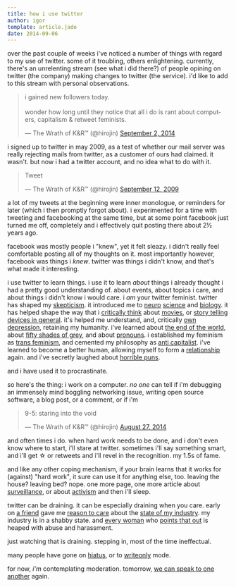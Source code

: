 ```yaml
---
title: how i use twitter
author: igor
template: article.jade
date: 2014-09-06
---
```


over the past couple of weeks i've noticed a number of things with regard to my use of twitter.
some of it troubling, others enlightening.
currently, there's an unrelenting stream (see what i did there?) of people opining on twitter (the company) making changes to twitter (the service).
i'd like to add to this stream with personal observations.

<span class="more"></span>

<blockquote class="twitter-tweet" lang="en"><p>i gained new followers today.<br/> <br />wonder how long until they notice that all i do is rant about computers, capitalism &amp; retweet feminists.</p>&mdash; The Wrath of K&amp;R™ (@hirojin) <a href="https://twitter.com/hirojin/status/506865168480227328">September 2, 2014</a></blockquote> <script async src="//platform.twitter.com/widgets.js" charset="utf-8"></script>

i signed up to twitter in may 2009, as a test of whether our mail server was really rejecting mails from twitter, as a customer of ours had claimed.
it wasn't.
but now i had a twitter account, and no idea what to do with it.

<blockquote class="twitter-tweet" lang="en"><p>Tweet</p>&mdash; The Wrath of K&amp;R™ (@hirojin) <a href="https://twitter.com/hirojin/status/3935578380">September 12, 2009</a></blockquote> <script async src="//platform.twitter.com/widgets.js" charset="utf-8"></script>

a lot of my tweets at the beginning were inner monologue, or reminders for later (which i then promptly forgot about).
i experimented for a time with tweeting and facebooking at the same time, but at some point facebook just turned me off, completely and i effectively quit posting there about 2½ years ago.

facebook was mostly people i "knew", yet it felt sleazy.
i didn't really feel comfortable posting all of my thoughts on it.
most importantly however, facebook was things i *knew*.
twitter was things i didn't know, and that's what made it interesting.

i use twitter to learn things.
i use it to learn *about* things i already
thought i had a pretty good understanding of.
about events, about topics i care, and about things i didn't know i would care.
i *am* your twitter feminist.
twitter has shaped my [skepticism](https://twitter.com/bengoldacre).
it introduced me to [neuro](https://twitter.com/Neuro_Skeptic) [science](https://twitter.com/neurobollocks) and [biology](https://twitter.com/edyong209).
it has helped shape the way that i [critically think](https://twitter.com/FilmCritHULK) about [movies](https://twitter.com/the_moviebob), or [story telling devices in general](https://twitter.com/foldablehuman).
it's helped me understand, and, critically [own depression](https://twitter.com/CherryMakes), retaining my humanity.
i've learned about [the end of the world](https://twitter.com/Annaleen),
about [fifty shades of grey](https://twitter.com/Jenny_Trout), and about [pronouns](https://twitter.com/ntlk).
i established my feminism as [trans feminism](https://twitter.com/nataliereed84), and cemented my philosophy as [anti capitalist](https://twitter.com/steveklabnik).
i've learned to become a better human, allowing myself to form a [relationship](https://twitter.com/DrNerdLove) again.
and i've secretly laughed about [horrible puns](https://twitter.com/aedison).

and i have used it to procrastinate.

so here's the thing: i work on a computer.
*no one* can tell if i'm debugging an immensely mind boggling networking issue, writing open source software, a blog post, or a comment, or if i'm

<blockquote class="twitter-tweet" lang="en"><p>9-5: staring into the void</p>&mdash; The Wrath of K&amp;R™ (@hirojin) <a href="https://twitter.com/hirojin/status/504657223449333760">August 27, 2014</a></blockquote><script async src="//platform.twitter.com/widgets.js" charset="utf-8"></script>

and often times i do.
when hard work needs to be done, and i don't even know where to start, i'll stare at twitter.
sometimes i'll say something smart, and i'll get  ☆ or retweets and i'll revel in the recognition.
my 1.5s of fame.

and like any other coping mechanism, if your brain learns that it works for (against) "hard work", it sure can use it for anything else, too.
leaving the house? leaving bed? nope.
one more page, one more article about [surveillance](https://twitter.com/ioerror), or about [activism](https://twitter.com/caulkthewagon) and then i'll sleep.

twitter can be draining.
it can be especially draining when you care.
early on [a friend](https://twitter.com/noirinp) gave me [reason to care](http://blog.nerdchic.net/archives/418/) about the [state of my industry](http://geekfeminism.wikia.com/wiki/Timeline_of_incidents).
my industry is in a shabby state.
and [every woman](https://twitter.com/ashedryden) who [points that out](https://twitter.com/shanley) is heaped with abuse and harassment.

just watching that is draining.
stepping in, most of the time ineffectual.

many people have gone on [hiatus](https://medium.com/quinn-norton/twitter-i-love-you-but-youre-bringing-me-down-96f86c76b9d6), or to [writeonly](http://words.steveklabnik.com/im-going-writeonly-on-twitter-for-a-while) mode.

for now, *i'm* contemplating moderation.
tomorrow, [we can speak to one another](http://words.steveklabnik.com/im-going-writeonly-on-twitter-for-a-while) again.
